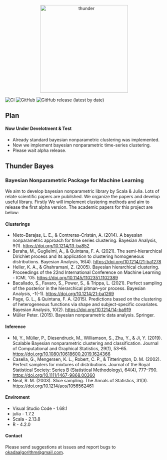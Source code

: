 <p align="center">
  <img src="https://jirotubuyaki.github.io/gimp/thunder.png" width="280px" alt="thunder"/>
</p>

![CI](https://github.com/jirotubuyaki/ThunderBayes/actions/workflows/ci.yml/badge.svg)
![GitHub](https://img.shields.io/github/license/jirotubuyaki/ThunderBayes)
![GitHub release (latest by date)](https://img.shields.io/github/v/release/jirotubuyaki/ThunderBayes)

## Plan
#### Now Under Develotment & Test
* Already standard bayesian nonparametric clustering was implemented.
* Now we implement bayesian nonparametric time-series clustering.  
* Please wait alpha release.

## Thunder Bayes
### Bayesian Nonparametric Package for Machine Learning
We aim to develop bayesian nonparametric library by Scala & Julia. Lots of relate scientific papers are pubilshed.
We organize the papers and develop useful library. Firstly We will implement clustering methods and aim to release the first alpha version. The academic papers for this project are below: 

#### Clusterings

* Nieto-Barajas, L. E., &amp; Contreras-Cristán, A. (2014). A bayesian nonparametric approach for time series clustering. Bayesian Analysis, 9(1). https://doi.org/10.1214/13-ba852 
* Beraha, M., Guglielmi, A., &amp; Quintana, F. A. (2021). The semi-hierarchical Dirichlet process and its application to clustering homogeneous distributions. Bayesian Analysis, 16(4). https://doi.org/10.1214/21-ba1278 
* Heller, K. A., &amp; Ghahramani, Z. (2005). Bayesian hierarchical clustering. Proceedings of the 22nd International Conference on Machine Learning  - ICML '05. https://doi.org/10.1145/1102351.1102389 
* Bacallado, S., Favaro, S., Power, S., &amp; Trippa, L. (2021). Perfect sampling of the posterior in the hierarchical pitman–yor process. Bayesian Analysis, -1(-1). https://doi.org/10.1214/21-ba1269 
* Page, G. L., &amp; Quintana, F. A. (2015). Predictions based on the clustering of heterogeneous functions via shape and subject-specific covariates. Bayesian Analysis, 10(2). https://doi.org/10.1214/14-ba919 
* Müller Peter. (2015). Bayesian nonparametric data analysis. Springer. 

#### Inference

* Ni, Y., Müller, P., Diesendruck, M., Williamson, S., Zhu, Y., &amp; Ji, Y. (2019). Scalable Bayesian nonparametric clustering and classification. Journal of Computational and Graphical Statistics, 29(1), 53–65. https://doi.org/10.1080/10618600.2019.1624366 
* Casella, G., Mengersen, K. L., Robert, C. P., &amp; Titterington, D. M. (2002). Perfect samplers for mixtures of distributions. Journal of the Royal Statistical Society: Series B (Statistical Methodology), 64(4), 777–790. https://doi.org/10.1111/1467-9868.00360   
* Neal, R. M. (2003). Slice sampling. The Annals of Statistics, 31(3). https://doi.org/10.1214/aos/1056562461  

#### Enviroment
* Visual Studio Code - 1.68.1
* julia - 1.7.2
* Scala - 2.13.8
* R - 4.2.0

#### Contact
 Please send suggestions at issues and report bugs to okadaalgorithm@gmail.com.

